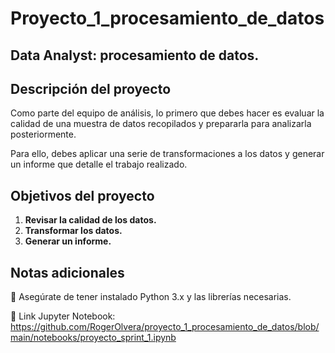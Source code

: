 # Proyecto_1_procesamiento_de_datos
 
## **Data Analyst: procesamiento de datos.**

## **Descripción del proyecto**

Como parte del equipo de análisis, lo primero que debes hacer es evaluar la calidad de una muestra de datos recopilados y prepararla para analizarla posteriormente.

Para ello, debes aplicar una serie de transformaciones a los datos y generar un informe que detalle el trabajo realizado.

## **Objetivos del proyecto**

1. **Revisar la calidad de los datos.**
2. **Transformar los datos.**
3. **Generar un informe.**

## **Notas adicionales**

:diamond_shape_with_a_dot_inside: Asegúrate de tener instalado Python 3.x y las librerías necesarias.

:diamond_shape_with_a_dot_inside: Link Jupyter Notebook: https://github.com/RogerOlvera/proyecto_1_procesamiento_de_datos/blob/main/notebooks/proyecto_sprint_1.ipynb


